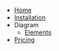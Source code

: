 * [Home](/)
* [Installation](installation.md)
* Diagram
    * [Elements](elements.md)
* [Pricing](pricing.md)
